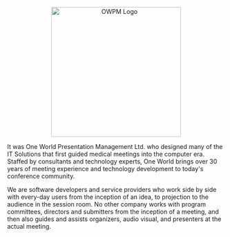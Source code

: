 <!--
**OneWorldPM/OneWorldPM** is a ✨ _special_ ✨ repository because its `README.md` (this file) appears on your GitHub profile.

Here are some ideas to get you started:

- 🔭 I’m currently working on ...
- 🌱 I’m currently learning ...
- 👯 I’m looking to collaborate on ...
- 🤔 I’m looking for help with ...
- 💬 Ask me about ...
- 📫 How to reach me: ...
- 😄 Pronouns: ...
- ⚡ Fun fact: ...
-->
<p align="center">
  <a href="https://owpm.com"><img src="https://owpm.com/img/logo.png" alt="OWPM Logo" width="300"></a>
  <br>
  <p>It was One World Presentation Management Ltd. who designed many of the IT Solutions that first guided medical meetings into the computer era. Staffed by consultants and technology experts, One World brings over 30 years of meeting experience and technology development to today's conference community.</p>
  <p>We are software developers and service providers who work side by side with every-day users from the inception of an idea, to projection to the audience in the session room. No other company works with program committees, directors and submitters from the inception of a meeting, and then also guides and assists organizers, audio visual, and presenters at the actual meeting.</p>
</p>
